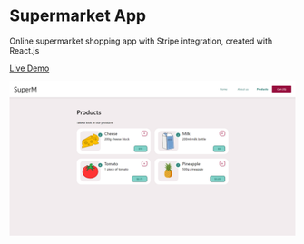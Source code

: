 # Supermarket App

<p>Online supermarket shopping app with Stripe integration, created with React.js</p>

<a href="https://edwards19.github.io/supermarket-app-react/" target="_blank">Live Demo<a>

<img src="public/supermarket-app-preview.png">